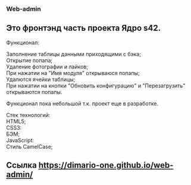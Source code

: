  

### Web-admin                                              
                                                       
## Это фронтэнд часть проекта Ядро s42.                                     

Функционал:                                   
                                                     
Заполнение таблицы данными приходящими с бэка;                                  
Открытие попапа;                                            
Удаление фотографии и лайков;                                              
При нажатии на "Имя модуля" открываюся попапы;                          
Удалются ячейки таблицы;                      
При нажатии на кнопки "Обновить конфигурацию" и "Перезагрузить" открываются попапы.                       

Функционал пока небольшой т.к. проект еще в разработке.                                                
                                     
Стек технологий:                                                   
HTML5;                                         
CSS3:                             
БЭМ;                                                  
JavaScript:                                    
Стиль CamelCase;                                         
                                     


## Ссылка https://dimario-one.github.io/web-admin/


